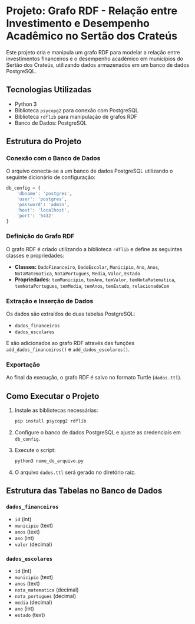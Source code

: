 
# Projeto: Grafo RDF - Relação entre Investimento e Desempenho Acadêmico no Sertão dos Crateús

Este projeto cria e manipula um grafo RDF para modelar a relação entre investimentos financeiros e o desempenho acadêmico em municípios do Sertão dos Crateús, utilizando dados armazenados em um banco de dados PostgreSQL.

## Tecnologias Utilizadas
- Python 3
- Biblioteca `psycopg2` para conexão com PostgreSQL
- Biblioteca `rdflib` para manipulação de grafos RDF
- Banco de Dados: PostgreSQL

## Estrutura do Projeto

### Conexão com o Banco de Dados
O arquivo conecta-se a um banco de dados PostgreSQL utilizando o seguinte dicionário de configuração:

```python
db_config = {
    'dbname': 'postgres',
    'user': 'postgres',
    'password': 'admin',
    'host': 'localhost',
    'port': '5432'
}
```

### Definição do Grafo RDF
O grafo RDF é criado utilizando a biblioteca `rdflib` e define as seguintes classes e propriedades:

- **Classes:** `DadoFinanceiro`, `DadoEscolar`, `Municipio`, `Ano`, `Anos`, `NotaMatematica`, `NotaPortugues`, `Media`, `Valor`, `Estado`
- **Propriedades:** `temMunicipio`, `temAno`, `temValor`, `temNotaMatematica`, `temNotaPortugues`, `temMedia`, `temAnos`, `temEstado`, `relacionadoCom`

### Extração e Inserção de Dados
Os dados são extraídos de duas tabelas PostgreSQL:

- `dados_financeiros`
- `dados_escolares`

E são adicionados ao grafo RDF através das funções `add_dados_financeiros()` e `add_dados_escolares()`.

### Exportação
Ao final da execução, o grafo RDF é salvo no formato Turtle (`dados.ttl`).

## Como Executar o Projeto
1. Instale as bibliotecas necessárias:

    ```bash
    pip install psycopg2 rdflib
    ```

2. Configure o banco de dados PostgreSQL e ajuste as credenciais em `db_config`.

3. Execute o script:

    ```bash
    python3 nome_do_arquivo.py
    ```

4. O arquivo `dados.ttl` será gerado no diretório raiz.

## Estrutura das Tabelas no Banco de Dados

### `dados_financeiros`
- `id` (int)
- `municipio` (text)
- `anos` (text)
- `ano` (int)
- `valor` (decimal)

### `dados_escolares`
- `id` (int)
- `municipio` (text)
- `anos` (text)
- `nota_matematica` (decimal)
- `nota_portugues` (decimal)
- `media` (decimal)
- `ano` (int)
- `estado` (text)
